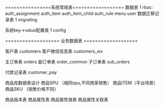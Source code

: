 ================系统常规表==================
数据表
1 rbac:
        auth_assignment
        auth_item
        auth_item_child
        auth_rule
        menu
        user
数据迁移记录表
1 migrating

系统key->value配置表
1 config

=================== 业务数据表 ===================

客户表
customers
客户微信信息表
customers_wx

主订单表
orders
副订单表
order_common
子订单表
sub_orders

付款记录表
customer_pay


商品库数据表设计
商品SPU （相同spu,不同商家销售）
商品ITEM（平台场景）
商品SKU （销售价格不同）

商品版本表
商品属性表
商品属性值表
商品属性关联表




